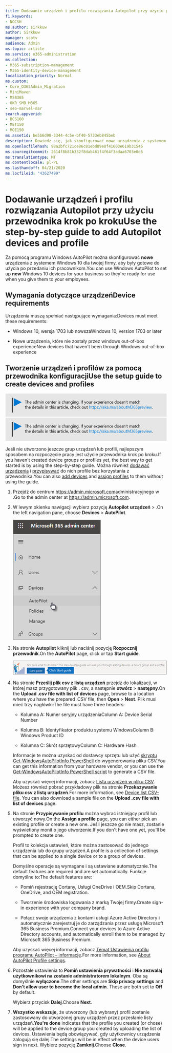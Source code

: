 ```yaml
---
title: Dodawanie urządzeń i profilu rozwiązania Autopilot przy użyciu przewodnika krok po kroku
f1.keywords:
- NOCSH
ms.author: sirkkuw
author: Sirkkuw
manager: scotv
audience: Admin
ms.topic: article
ms.service: o365-administration
ms.collection:
- M365-subscription-management
- M365-identity-device-management
localization_priority: Normal
ms.custom:
- Core_O365Admin_Migration
- MiniMaven
- MSB365
- OKR_SMB_M365
- seo-marvel-mar
search.appverid:
- BCS160
- MET150
- MOE150
ms.assetid: be5b6d90-3344-4c5e-bf40-5733eb845beb
description: Dowiedz się, jak skonfigurować nowe urządzenia z systemem Windows 10 dla twojej firmy za pomocą programu Windows AutoPilot, aby były gotowe do użycia przez pracowników.
ms.openlocfilehash: 98a2bfc721ce86c81ebd89e8f41603e619b31546
ms.sourcegitcommit: 2614f8b81b332f8dab461f4f64f3adaa6703e0d6
ms.translationtype: MT
ms.contentlocale: pl-PL
ms.lasthandoff: 04/21/2020
ms.locfileid: "43627499"
---
```

# <a name="use-the-step-by-step-guide-to-add-autopilot-devices-and-profile"></a><span data-ttu-id="9a589-103">Dodawanie urządzeń i profilu rozwiązania Autopilot przy użyciu przewodnika krok po kroku</span><span class="sxs-lookup"><span data-stu-id="9a589-103">Use the step-by-step guide to add Autopilot devices and profile</span></span>

<span data-ttu-id="9a589-104">Za pomocą programu Windows AutoPilot można skonfigurować **nowe** urządzenia z systemem Windows 10 dla twojej firmy, aby były gotowe do użycia po przedaniu ich pracownikom.</span><span class="sxs-lookup"><span data-stu-id="9a589-104">You can use Windows AutoPilot to set up **new** Windows 10 devices for your business so they're ready for use when you give them to your employees.</span></span>
  
## <a name="device-requirements"></a><span data-ttu-id="9a589-105">Wymagania dotyczące urządzeń</span><span class="sxs-lookup"><span data-stu-id="9a589-105">Device requirements</span></span>

<span data-ttu-id="9a589-106">Urządzenia muszą spełniać następujące wymagania:</span><span class="sxs-lookup"><span data-stu-id="9a589-106">Devices must meet these requirements:</span></span>
  
- <span data-ttu-id="9a589-107">Windows 10, wersja 1703 lub nowsza</span><span class="sxs-lookup"><span data-stu-id="9a589-107">Windows 10, version 1703 or later</span></span>
    
- <span data-ttu-id="9a589-108">Nowe urządzenia, które nie zostały przez windows out-of-box experience</span><span class="sxs-lookup"><span data-stu-id="9a589-108">New devices that haven't been through Windows out-of-box experience</span></span>
    
## <a name="use-the-setup-guide-to-create-devices-and-profiles"></a><span data-ttu-id="9a589-109">Tworzenie urządzeń i profilów za pomocą przewodnika konfiguracji</span><span class="sxs-lookup"><span data-stu-id="9a589-109">Use the setup guide to create devices and profiles</span></span>

<span data-ttu-id="9a589-110">[![Etykieta informująca, że centrum administracyjne zmienia się, a więcej informacji na ten temat możesz znaleźć w witrynie aka.ms/aboutM365preview.](../media/m365admincenterchanging.png)](https://docs.microsoft.com/office365/admin/microsoft-365-admin-center-preview)</span><span class="sxs-lookup"><span data-stu-id="9a589-110">[![Label to let you know the admin center is changing and you can find more details at aka.ms/aboutM365preview.](../media/m365admincenterchanging.png)](https://docs.microsoft.com/office365/admin/microsoft-365-admin-center-preview)</span></span>

<span data-ttu-id="9a589-111">Jeśli nie utworzono jeszcze grup urządzeń lub profili, najlepszym sposobem na rozpoczęcie pracy jest użycie przewodnika krok po kroku.</span><span class="sxs-lookup"><span data-stu-id="9a589-111">If you haven't created device groups or profiles yet, the best way to get started is by using the step-by-step guide.</span></span> <span data-ttu-id="9a589-112">Można również [dodawać urządzenia](create-and-edit-autopilot-devices.md) i [przypisywać](create-and-edit-autopilot-profiles.md) do nich profile bez korzystania z przewodnika.</span><span class="sxs-lookup"><span data-stu-id="9a589-112">You can also [add devices](create-and-edit-autopilot-devices.md) and [assign profiles](create-and-edit-autopilot-profiles.md) to them without using the guide.</span></span> 
  
1. <span data-ttu-id="9a589-113">Przejdź do centrum <a href="https://go.microsoft.com/fwlink/p/?linkid=837890" target="_blank">https://admin.microsoft.com</a>administracyjnego w .</span><span class="sxs-lookup"><span data-stu-id="9a589-113">Go to the admin center at <a href="https://go.microsoft.com/fwlink/p/?linkid=837890" target="_blank">https://admin.microsoft.com</a>.</span></span>

2. <span data-ttu-id="9a589-114">W lewym okienku nawigacji wybierz pozycję **Autopilot** **urządzeń** \> .</span><span class="sxs-lookup"><span data-stu-id="9a589-114">On the left navigation pane, choose **Devices** \> **AutoPilot**.</span></span>

    ![W centrum administracyjnym wybierz urządzenia, a następnie pozycję AutoPilot.](../media/AutoPilot.png)
  
2. <span data-ttu-id="9a589-116">Na stronie **Autopilot** kliknij lub naciśnij pozycję **Rozpocznij przewodnik**.</span><span class="sxs-lookup"><span data-stu-id="9a589-116">On the **AutoPilot** page, click or tap **Start guide**.</span></span>
    
    ![Click Start guide for step-by-step instructions for Autopilot.](../media/31662655-d1e6-437d-87ea-c0dec5da56f7.png)
  
3. <span data-ttu-id="9a589-118">Na stronie **Prześlij plik csv z listą urządzeń** przejdź do lokalizacji, w której masz przygotowany plik . csv, a następnie **otwórz** \> **następny**.</span><span class="sxs-lookup"><span data-stu-id="9a589-118">On the **Upload .csv file with list of devices** page, browse to a location where you have the prepared .CSV file, then **Open** \> **Next**.</span></span> <span data-ttu-id="9a589-119">Plik musi mieć trzy nagłówki:</span><span class="sxs-lookup"><span data-stu-id="9a589-119">The file must have three headers:</span></span>
    
    - <span data-ttu-id="9a589-120">Kolumna A: Numer seryjny urządzenia</span><span class="sxs-lookup"><span data-stu-id="9a589-120">Column A: Device Serial Number</span></span>
    
    - <span data-ttu-id="9a589-121">Kolumna B: Identyfikator produktu systemu Windows</span><span class="sxs-lookup"><span data-stu-id="9a589-121">Column B: Windows Product ID</span></span>
    
    - <span data-ttu-id="9a589-122">Kolumna C: Skrót sprzętowy</span><span class="sxs-lookup"><span data-stu-id="9a589-122">Column C: Hardware Hash</span></span>
    
    <span data-ttu-id="9a589-123">Informacje te można uzyskać od dostawcy sprzętu lub użyć [skryptu Get-WindowsAutoPilotInfo PowerShell](https://www.powershellgallery.com/packages/Get-WindowsAutoPilotInfo) do wygenerowania pliku CSV.</span><span class="sxs-lookup"><span data-stu-id="9a589-123">You can get this information from your hardware vendor, or you can use the [Get-WindowsAutoPilotInfo PowerShell script](https://www.powershellgallery.com/packages/Get-WindowsAutoPilotInfo) to generate a CSV file.</span></span> 
    
    <span data-ttu-id="9a589-p103">Aby uzyskać więcej informacji, zobacz [Lista urządzeń w pliku CSV](https://support.office.com/article/932e3676-2491-49f0-9177-d893d2f5276e). Możesz również pobrać przykładowy plik na stronie **Przekazywanie pliku csv z listą urządzeń**.</span><span class="sxs-lookup"><span data-stu-id="9a589-p103">For more information, see [Device list CSV-file](https://support.office.com/article/932e3676-2491-49f0-9177-d893d2f5276e). You can also download a sample file on the **Upload .csv file with list of devices** page.</span></span> 
    
4. <span data-ttu-id="9a589-126">Na stronie **Przypisywanie profilu** można wybrać istniejący profil lub utworzyć nowy.</span><span class="sxs-lookup"><span data-stu-id="9a589-126">On the **Assign a profile** page, you can either pick an existing profile or create a new one.</span></span> <span data-ttu-id="9a589-127">Jeśli jeszcze go nie masz, zostanie wyświetlony monit o jego utworzenie.</span><span class="sxs-lookup"><span data-stu-id="9a589-127">If you don't have one yet, you'll be prompted to create one.</span></span> 
    
    <span data-ttu-id="9a589-128">Profil to kolekcja ustawień, które można zastosować do jednego urządzenia lub do grupy urządzeń.</span><span class="sxs-lookup"><span data-stu-id="9a589-128">A profile is a collection of settings that can be applied to a single device or to a group of devices.</span></span>
    
    <span data-ttu-id="9a589-129">Domyślne operacje są wymagane i są ustawiane automatycznie.</span><span class="sxs-lookup"><span data-stu-id="9a589-129">The default features are required and are set automatically.</span></span> <span data-ttu-id="9a589-130">Funkcje domyślne to:</span><span class="sxs-lookup"><span data-stu-id="9a589-130">The default features are:</span></span>
    
    - <span data-ttu-id="9a589-131">Pomiń rejestrację Cortany, Usługi OneDrive i OEM.</span><span class="sxs-lookup"><span data-stu-id="9a589-131">Skip Cortana, OneDrive, and OEM registration.</span></span>
    
    - <span data-ttu-id="9a589-132">Tworzenie środowiska logowania z marką Twojej firmy.</span><span class="sxs-lookup"><span data-stu-id="9a589-132">Create sign-in experience with your company brand.</span></span>
    
    - <span data-ttu-id="9a589-133">Połącz swoje urządzenia z kontami usługi Azure Active Directory i automatycznie zarejestruj je do zarządzania przez usługę Microsoft 365 Business Premium.</span><span class="sxs-lookup"><span data-stu-id="9a589-133">Connect your devices to Azure Active Directory accounts, and automatically enroll them to be managed by Microsoft 365 Business Premium.</span></span>
    
    <span data-ttu-id="9a589-134">Aby uzyskać więcej informacji, zobacz [Temat Ustawienia profilu programu AutoPilot – informacje](autopilot-profile-settings.md).</span><span class="sxs-lookup"><span data-stu-id="9a589-134">For more information, see [About AutoPilot Profile settings](autopilot-profile-settings.md).</span></span> 
    
5. <span data-ttu-id="9a589-135">Pozostałe ustawienia to **Pomiń ustawienia prywatności** i **Nie zezwalaj użytkownikowi na zostanie administratorem lokalnym**. Oba są domyślnie **wyłączone**.</span><span class="sxs-lookup"><span data-stu-id="9a589-135">The other settings are **Skip privacy settings** and **Don't allow user to become the local admin**. These are both set to **Off** by default.</span></span> 
    
    <span data-ttu-id="9a589-136">Wybierz przycisk **Dalej**.</span><span class="sxs-lookup"><span data-stu-id="9a589-136">Choose **Next**.</span></span>
    
6. <span data-ttu-id="9a589-137">**Wszystko wskazuje,** że utworzony (lub wybrany) profil zostanie zastosowany do utworzonej grupy urządzeń przez przesłanie listy urządzeń.</span><span class="sxs-lookup"><span data-stu-id="9a589-137">**You're done** indicates that the profile you created (or chose) will be applied to the device group you created by uploading the list of devices.</span></span> <span data-ttu-id="9a589-138">Ustawienia będą obowiązywać, gdy użytkownicy urządzenia zalogują się dalej.</span><span class="sxs-lookup"><span data-stu-id="9a589-138">The settings will be in effect when the device users sign in next.</span></span> <span data-ttu-id="9a589-139">Wybierz pozycję **Zamknij**.</span><span class="sxs-lookup"><span data-stu-id="9a589-139">Choose **Close**.</span></span>
    
